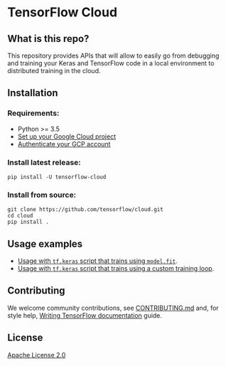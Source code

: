 # TensorFlow Cloud

## What is this repo?

This repository provides APIs that will allow to easily go from debugging and training your Keras and TensorFlow code in a local environment to distributed training in the cloud.

## Installation

### Requirements:

- Python >= 3.5
- [Set up your Google Cloud project](https://cloud.google.com/ai-platform/docs/getting-started-keras#set_up_your_project)
- [Authenticate your GCP account](https://cloud.google.com/ai-platform/docs/getting-started-keras#authenticate_your_gcp_account)


### Install latest release:

```
pip install -U tensorflow-cloud
```

### Install from source:

```
git clone https://github.com/tensorflow/cloud.git
cd cloud
pip install .
```

## Usage examples

- [Usage with `tf.keras` script that trains using `model.fit`](tests/integration/call_run_on_script_with_keras_fit.py).
- [Usage with `tf.keras` script that trains using a custom training loop](tests/integration/call_run_on_script_with_keras_ctl.py).

## Contributing

We welcome community contributions, see [CONTRIBUTING.md](CONTRIBUTING.md) and, for style help,
[Writing TensorFlow documentation](https://www.tensorflow.org/community/documentation)
guide.

## License

[Apache License 2.0](LICENSE)
